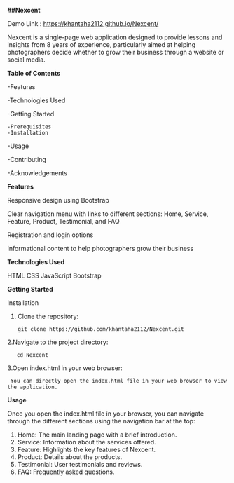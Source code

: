 **##Nexcent**

  Demo Link :  https://khantaha2112.github.io/Nexcent/
 
  
Nexcent is a single-page web application designed to provide lessons and insights from 8 years of experience, particularly aimed at helping photographers decide whether to grow their business through a website or social media.


**Table of Contents**

 -Features
 
 -Technologies Used

 -Getting Started
 
    -Prerequisites
    -Installation
    
 -Usage

 -Contributing
 
 -Acknowledgements
 

**Features**

  Responsive design using Bootstrap
  
  Clear navigation menu with links to different sections: Home, Service, Feature, Product, Testimonial, and FAQ 
  
  Registration and login options
  
  Informational content to help photographers grow their business
  

**Technologies Used**

  HTML
  CSS
  JavaScript
  Bootstrap
  

**Getting Started**

Installation
 1. Clone the repository:
    
        git clone https://github.com/khantaha2112/Nexcent.git
    
2.Navigate to the project directory:

       cd Nexcent
     
3.Open index.html in your web browser:

     You can directly open the index.html file in your web browser to view the application.

**Usage**

 Once you open the index.html file in your browser, you can navigate through the different sections using the navigation bar  at the top:
 

 1. Home: The main landing page with a brief introduction.
 2. Service: Information about the services offered.
 3. Feature: Highlights the key features of Nexcent.
 4. Product: Details about the products.
 5. Testimonial: User testimonials and reviews.
 6. FAQ: Frequently asked questions.




